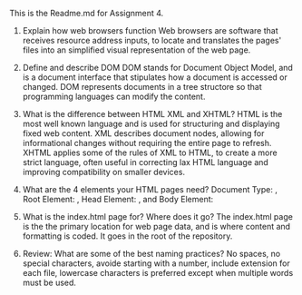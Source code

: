 This is the Readme.md for Assignment 4.
1. Explain how web browsers function
Web browsers are software that receives resource address inputs, to locate and translates the pages' files into an simplified visual representation of the web page.

3. Define and describe DOM
DOM stands for Document Object Model, and is a document interface that stipulates how a document is accessed or changed. DOM represents documents in a tree structore so that programming languages can modify the content.

5. What is the difference between HTML XML and XHTML? 
HTML is the most well known language and is used for structuring and displaying fixed web content. XML describes document nodes, allowing for informational changes without requiring the entire page to refresh. XHTML applies some of the rules of XML to HTML, to create a more strict language, often useful in correcting lax HTML language and improving compatibility on smaller devices.

7. What are the 4 elements your HTML pages need? 
Document Type: <!DOCTYPE html>, Root Element: <html>, Head Element: <head>, and Body Element: <body>

8. What is the index.html page for? Where does it go? 
The index.html page is the the primary location for web page data, and is where content and formatting is coded. It goes in the root of the repository.

10. Review: What are some of the best naming practices?
No spaces, no special characters, avoide starting with a number, include extension for each file, lowercase characters is preferred except when multiple words must be used. 
